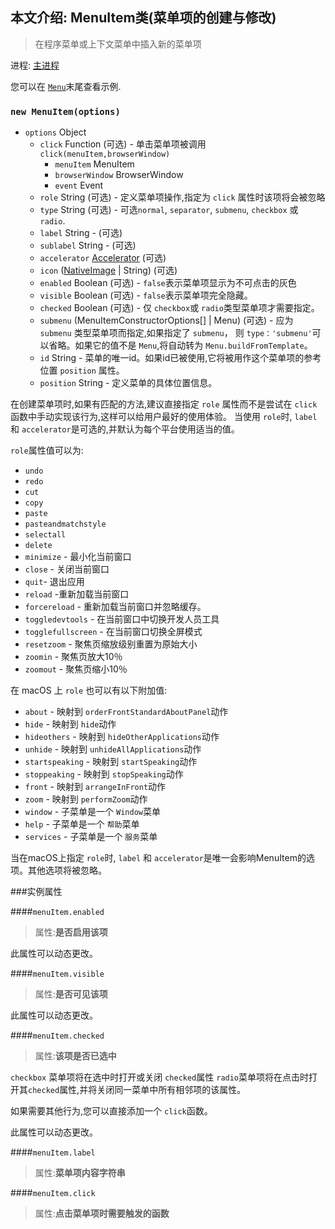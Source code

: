 ## 本文介绍: MenuItem类(菜单项的创建与修改)

> 在程序菜单或上下文菜单中插入新的菜单项

进程: [主进程](../glossary.md#main-process)    

您可以在 [`Menu`](menu.md)末尾查看示例.  

### `new MenuItem(options)`

* `options` Object
  * `click` Function (可选) - 单击菜单项被调用 `click(menuItem,browserWindow)` 
     * `menuItem` MenuItem
     * `browserWindow` BrowserWindow
     * `event` Event
  * `role` String (可选) - 定义菜单项操作,指定为 `click` 属性时该项将会被忽略
  * `type` String (可选) - 可选`normal`, `separator`, `submenu`, `checkbox` 或 `radio`.
  * `label` String - (可选)
  * `sublabel` String - (可选)
  * `accelerator` [Accelerator](accelerator.md) (可选)
  * `icon` ([NativeImage](native-image.md) | String) (可选)
  * `enabled` Boolean (可选) - `false`表示菜单项显示为不可点击的灰色
  * `visible` Boolean (可选) - `false`表示菜单项完全隐藏。
  * `checked` Boolean (可选) - 仅 `checkbox`或 `radio`类型菜单项才需要指定。
  * `submenu` (MenuItemConstructorOptions[] | Menu) (可选) - 应为 `submenu` 类型菜单项而指定,如果指定了 `submenu`， 则 `type：'submenu'`可以省略。如果它的值不是 `Menu`,将自动转为 `Menu.buildFromTemplate`。
  * `id` String - 菜单的唯一id。如果id已被使用,它将被用作这个菜单项的参考位置 `position` 属性。
  * `position` String - 定义菜单的具体位置信息。

在创建菜单项时,如果有匹配的方法,建议直接指定 `role` 属性而不是尝试在 `click`函数中手动实现该行为,这样可以给用户最好的使用体验。
当使用 `role`时, `label`和 `accelerator`是可选的,并默认为每个平台使用适当的值。

 `role`属性值可以为:

* `undo`
* `redo`
* `cut`
* `copy`
* `paste`
* `pasteandmatchstyle`
* `selectall`
* `delete`
* `minimize` -  最小化当前窗口
* `close` - 关闭当前窗口
* `quit`- 退出应用
* `reload` -重新加载当前窗口
* `forcereload`  - 重新加载当前窗口并忽略缓存。
* `toggledevtools`  - 在当前窗口中切换开发人员工具
* `togglefullscreen`  - 在当前窗口切换全屏模式
* `resetzoom`  - 聚焦页缩放级别重置为原始大小
* `zoomin`  - 聚焦页放大10％
* `zoomout`  - 聚焦页缩小10％

在 macOS 上 `role` 也可以有以下附加值:

* `about`  - 映射到 `orderFrontStandardAboutPanel`动作
* `hide`  - 映射到 `hide`动作
* `hideothers`  - 映射到 `hideOtherApplications`动作
* `unhide`  - 映射到 `unhideAllApplications`动作
* `startspeaking`  - 映射到 `startSpeaking`动作
* `stoppeaking`  - 映射到 `stopSpeaking`动作
* `front`  - 映射到 `arrangeInFront`动作
* `zoom`  - 映射到 `performZoom`动作
* `window`  - 子菜单是一个 `Window`菜单
* `help`  - 子菜单是一个 `帮助`菜单
* `services`  - 子菜单是一个 `服务`菜单

当在macOS上指定 `role`时, `label` 和 `accelerator`是唯一会影响MenuItem的选项。其他选项将被忽略。

###实例属性

####`menuItem.enabled`
> 属性:**是否启用该项**

此属性可以动态更改。

####`menuItem.visible`
> 属性:**是否可见该项**

此属性可以动态更改。

####`menuItem.checked`
> 属性:**该项是否已选中**

 `checkbox` 菜单项将在选中时打开或关闭 `checked`属性
 `radio`菜单项将在点击时打开其`checked`属性,并将关闭同一菜单中所有相邻项的该属性。
 
如果需要其他行为,您可以直接添加一个 `click`函数。

此属性可以动态更改。

####`menuItem.label`
> 属性:**菜单项内容字符串**


####`menuItem.click`
> 属性:**点击菜单项时需要触发的函数**